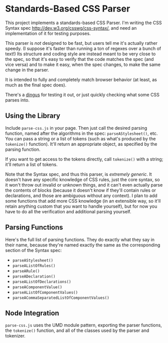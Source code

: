 Standards-Based CSS Parser
==========================

This project implements a standards-based CSS Parser.
I'm writing the CSS Syntax spec <http://dev.w3.org/csswg/css-syntax/>,
and need an implementation of it for testing purposes.

This parser is *not* designed to be fast,
but users tell me it's actually rather speedy.
(I suppose it's faster than running a ton of regexes over a bunch of text!)
Its structure and coding style are instead meant to be very close to the spec,
so that it's easy to verify that the code matches the spec
(and vice versa)
and to make it easy,
when the spec changes,
to make the same change in the parser.

It is intended to fully and completely match browser behavior
(at least, as much as the final spec does).

There's a [dingus](https://rawgit.com/tabatkins/parse-css/master/example.html) for testing it out,
or just quickly checking what some CSS parses into.

Using the Library
-----------------

Include `parse-css.js` in your page.
Then just call the desired parsing function,
named after the algorithms in the spec:
`parseAStylesheet()`, etc.
You can pass a string
or a list of tokens
(such as what's produced by the `tokenize()` function).
It'll return an appropriate object,
as specified by the parsing function.

If you want to get access to the tokens directly,
call `tokenize()` with a string;
it'll return a list of tokens.

Note that the Syntax spec,
and thus this parser,
is *extremely generic*.
It doesn't have any specific knowledge of CSS rules,
just the core syntax,
so it won't throw out invalid or unknown things,
and it can't even actually parse the contents of blocks
(because it doesn't know if they'll contain rules or declarations,
and those are ambiguous without any context).
I plan to add some functions that add more CSS knowledge
(in an extensible way, so it'll retain anything custom that you want to handle yourself),
but for now you have to do all the verification and additional parsing yourself.

Parsing Functions
-----------------

Here's the full list of parsing functions.
They do exactly what they say in their name,
because they're named exactly the same as the corresponding section of the Syntax spec:

* `parseAStylesheet()`
* `parseAListOfRules()`
* `parseARule()`
* `parseADeclaration()`
* `parseAListOfDeclarations()`
* `parseAComponentValue()`
* `parseAListOfComponentValues()`
* `parseACommaSeparatedListOfComponentValues()`

Node Integration
----------------

`parse-css.js` uses the UMD module pattern,
exporting the parser functions, the `tokenize()` function,
and all of the classes used by the parser and tokenizer.
